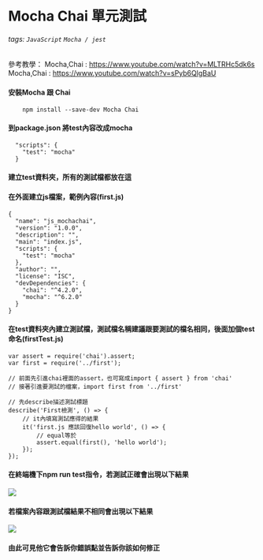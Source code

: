 # Mocha Chai 單元測試
###### tags: `JavaScript` `Mocha / jest`
參考教學：
Mocha,Chai : https://www.youtube.com/watch?v=MLTRHc5dk6s
Mocha,Chai : https://www.youtube.com/watch?v=sPyb6QlgBaU

#### 安裝Mocha 跟 Chai
```
    npm install --save-dev Mocha Chai
```

#### 到package.json 將test內容改成mocha
```javascript=
  "scripts": {
    "test": "mocha"
  }
```
#### 建立test資料夾，所有的測試檔都放在這
#### 在外面建立js檔案，範例內容(first.js)
```json=
{
  "name": "js_mochachai",
  "version": "1.0.0",
  "description": "",
  "main": "index.js",
  "scripts": {
    "test": "mocha"
  },
  "author": "",
  "license": "ISC",
  "devDependencies": {
    "chai": "^4.2.0",
    "mocha": "^6.2.0"
  }
}
```
#### 在test資料夾內建立測試檔，測試檔名稱建議跟要測試的檔名相同，後面加個test命名(firstTest.js)
```javascript=
var assert = require('chai').assert;
var first = require('../first');

// 前面先引進chai裡面的assert，也可寫成import { assert } from 'chai'
// 接著引進要測試的檔案，import first from '../first'

// 先describe描述測試標題
describe('First檢測', () => {
    // it內填寫測試應得的結果
    it('first.js 應該回復hello world', () => {
        // equal等於
        assert.equal(first(), 'hello world');
    });
});
```
#### 在終端機下npm run test指令，若測試正確會出現以下結果
![](https://i.imgur.com/0VR6IPG.png)
#### 若檔案內容跟測試檔結果不相同會出現以下結果
![](https://i.imgur.com/mmTYde6.png)
#### 由此可見他它會告訴你錯誤點並告訴你該如何修正
